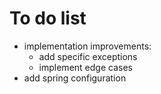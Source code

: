 # To do list
- implementation improvements:  
    - add specific exceptions
    - implement edge cases
- add spring configuration 
